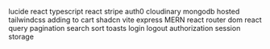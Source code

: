 lucide react
typescript
react
stripe 
auth0
cloudinary
mongodb
hosted
tailwindcss
adding to cart
shadcn
vite
express
MERN
react router dom
react query
pagination 
search sort
toasts
login logout authorization
session storage